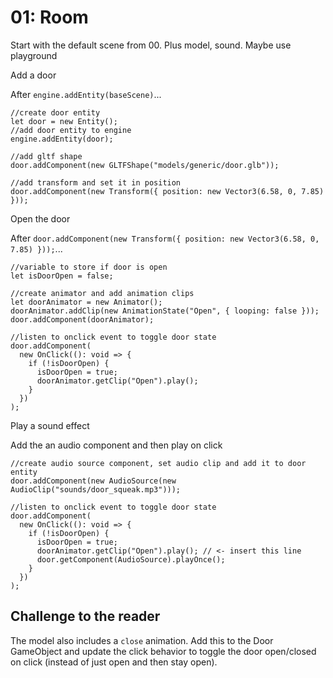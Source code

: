 # 01: Room

Start with the default scene from 00.  Plus model, sound.  Maybe use playground

Add a door

After `engine.addEntity(baseScene)`...

```
//create door entity
let door = new Entity();
//add door entity to engine
engine.addEntity(door);

//add gltf shape
door.addComponent(new GLTFShape("models/generic/door.glb"));

//add transform and set it in position
door.addComponent(new Transform({ position: new Vector3(6.58, 0, 7.85) }));
```

Open the door

After `door.addComponent(new Transform({ position: new Vector3(6.58, 0, 7.85) }));`...

```
//variable to store if door is open
let isDoorOpen = false;

//create animator and add animation clips
let doorAnimator = new Animator();
doorAnimator.addClip(new AnimationState("Open", { looping: false }));
door.addComponent(doorAnimator);

//listen to onclick event to toggle door state
door.addComponent(
  new OnClick((): void => {
    if (!isDoorOpen) {
      isDoorOpen = true;
      doorAnimator.getClip("Open").play();
    }
  })
);

```


Play a sound effect

Add the an audio component and then play on click
```
//create audio source component, set audio clip and add it to door entity
door.addComponent(new AudioSource(new AudioClip("sounds/door_squeak.mp3")));

//listen to onclick event to toggle door state
door.addComponent(
  new OnClick((): void => {
    if (!isDoorOpen) {
      isDoorOpen = true;
      doorAnimator.getClip("Open").play(); // <- insert this line
      door.getComponent(AudioSource).playOnce();
    }
  })
);
```

## Challenge to the reader

The model also includes a `close` animation.  Add this to the Door GameObject and update the click behavior to toggle the door open/closed on click (instead of just open and then stay open).
